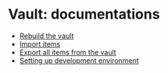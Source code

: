 # Vault: documentations

- [Rebuild the vault](rebuild.md)
- [Import items](import.md)
- [Export all items from the vault](export.md)
- [Setting up development environment](development.md)
